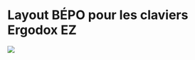 # Layout BÉPO pour les claviers Ergodox EZ

![](https://github.com/martin-damien/ergodox-ez-bepo/raw/master/doc/bepo-qmk.png)
